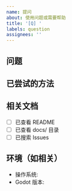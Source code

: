 ```yaml
---
name: 提问
about: 使用问题或需要帮助
title: '[Q] '
labels: question
assignees: ''
---
```


## 问题


## 已尝试的方法


## 相关文档
<!-- 是否查阅过相关文档？ -->
- [ ] 已查看 README
- [ ] 已查看 docs/ 目录
- [ ] 已搜索 Issues

## 环境（如相关）
- 操作系统: 
- Godot 版本: 

